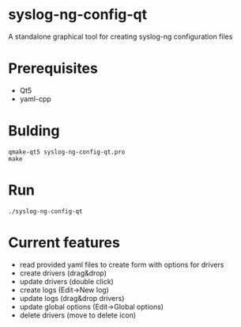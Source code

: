 # syslog-ng-config-qt
A standalone graphical tool for creating syslog-ng configuration files

# Prerequisites
- Qt5
- yaml-cpp

# Bulding
```
qmake-qt5 syslog-ng-config-qt.pro
make
```

# Run
```
./syslog-ng-config-qt
```

# Current features
- read provided yaml files to create form with options for drivers
- create drivers (drag&drop)
- update drivers (double click)
- create logs (Edit->New log)
- update logs (drag&drop drivers)
- update global options (Edit->Global options)
- delete drivers (move to delete icon)
